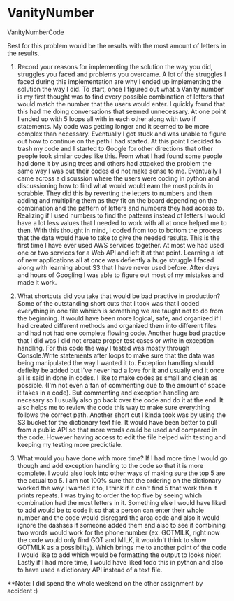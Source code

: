 # VanityNumber
VanityNumberCode

Best for this problem would be the results with the most amount of letters in the results.

1. Record your reasons for implementing the solution the way you did, struggles you faced and problems you overcame.
  A lot of the struggles I faced during this implementation are why I ended up implementing the solution the way I did. To start, once I figured out what a Vanity number is my first thought was to find every possible combination of letters that would match the number that the users would enter. I quickly found that this had me doing conversations that seemed unnecessary. At one point I ended up with 5 loops all with in each other along with two if statements. My code was getting longer and it seemed to be more complex than necessary. Eventually I got stuck and was unable to figure out how to continue on the path I had started. At this point I decided to trash my code and I started to Google for other directions that other people took similar codes like this. From what I had found some people had done it by using trees and others had attacked the problem the same way I was but their codes did not make sense to me. Eventually I came across a discussion where the users were coding in python and discussioning how to find what would would earn the most points in scrabble. They did this by reverting the letters to numbers and then adding and multipling them as they fit on the board depending on the combination and the pattern of letters and numbers they had access to. Realizing if I used numbers to find the patterns instead of letters I would have a lot less values that I needed to work with all at once helped me to then. With this thought in mind, I coded from top to bottom the process that the data would have to take to give the needed results. This is the first time I have ever used AWS services together. At most we had used one or two services for a Web API and left it at that point. Learning a lot of new applications all at once was defiently a huge struggle I faced along with learning about S3 that I have never used before. After days and hours of Googling I was able to figure out most of my mistakes and made it work. 

2. What shortcuts did you take that would be bad practive in production?
    Some of the outstanding short cuts that I took was that I coded everything in one file whhich is something we are taught not to do from the beginning. It would have been more logical, safe, and organized if I had created different methods  and organized them into different files and had not had one complete flowing code. Another huge bad practice that I did was I did not create proper test cases or write in exception handling. For this code the way I tested was mostly through Console.Write statements after loops to make sure that the data was being manipulated the way I wanted it to. Exception handling should defielty be added but I've never had a love for it and usually end it once all is said in done in codes. I like to make codes as small and clean as possible. (I'm not even a fan of commenting due to the amount of space it takes in a code). But commenting and exception handling are necesary so I usually also go back over the code and do it at the end. It also helps me to review the code this way to make sure everything follows the correct path. Another short cut I kinda took was by using the S3 bucket for the dictionary text file. It would have been better to pull from a public API so that more words could be used and compared in the code. However having access to edit the file helped with testing and keeping my testing more predictiale. 

3. What would you have done with more time?
   If I had more time I would go though and add exception handling to the code so that it is more complete. I would also look into other ways of making sure the top 5 are the actual top 5. I am not 100% sure that the ordering on the dictionary worked the way I wanted it to, I think if it can't find 5 that work then it prints repeats. I was trying to order the top five by seeing which combination had the most letters in it. Something else I would have liked to add would be to code it so that a person can enter their whole number and the code would disregard the area code and also it would ignore the dashses if someone added them and also to see if combining two words would work for the phone number (ex. GOTMILK, right now the code would only find GOT and MILK, it wouldn't think to show GOTMILK as a possibility). Which brings me to another point of the code I would like to add which would be formatting the output to looks nicer. Lastly if I had more time, I would have liked todo this in python and also to have used a dictionary API instead of a text file. 


**Note: I did spend the whole weekend on the other assignment by accident :)
